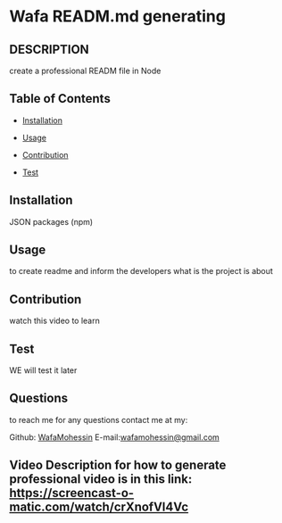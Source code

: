  # Wafa READM.md generating
  

## DESCRIPTION
create a professional READM file in Node

## Table of Contents

* [Installation](#installation)
* [Usage](#usage)

* [Contribution](#contribution)
* [Test](#test)

## Installation
JSON packages (npm)

## Usage
to create readme and inform the developers what is the project is about



## Contribution
watch this video to learn

## Test
WE will test it later


## Questions

to reach me for any questions contact me at my:

Github: [WafaMohessin](https://github.com/WafaMohessin)
E-mail:wafamohessin@gmail.com

## Video Description for how to generate professional video is in this link: https://screencast-o-matic.com/watch/crXnofVl4Vc